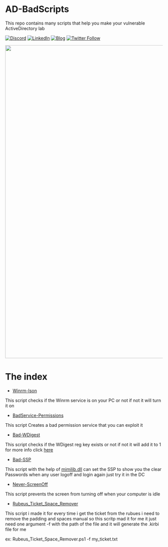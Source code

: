 # AD-BadScripts

This repo contains many scripts that help you make your vulnerable ActiveDirectory lab 

[![Discord](https://img.shields.io/discord/716165691383873536?style=plastic&logo=discord)](https://discord.gg/5y3Z4QkF)
[![LinkedIn](https://img.shields.io/badge/Linkedin-blue?style=plastic&logo=linkedin&logoColor=#0A66C2)](https://www.linkedin.com/in/fadymoheb/)
[![Blog](https://img.shields.io/badge/Blog-Read%20me-orange?style=plastic&logo=wordpress)](https://n1nj10.gitbook.io/n1nj10/)
[![Twitter Follow](https://img.shields.io/twitter/follow/discoverscripts.svg?style=social&label=Follow)](https://twitter.com/FadyMo7eb)

<img src="https://i.pinimg.com/originals/c7/3e/f0/c73ef0fcaee7bd569f45941529a240b8.jpg" align="center" width="1000">

<img src="https://user-images.githubusercontent.com/71278733/172068867-ba3de80b-dc63-44c0-a31b-0ba74c244163.gif" align="center" width="1000" height="3">

<h1>The index </h1>

- [Winrm-Ison](https://github.com/N1NJ10/AD-BadScripts/blob/main/Winrm-Ison.ps1)
  
This script checks if the Winrm service is on your PC or not if not it will turn it on

- [BadService-Permissions](https://github.com/N1NJ10/AD-BadScripts/blob/main/BadService-Permissions.ps1)
  
This script Creates a bad permission service that you can exploit it

- [Bad-WDigest](https://github.com/N1NJ10/AD-BadScripts/blob/main/Bad-WDigest.ps1)

 This script checks if the WDigest reg key exists or not if not it will add it to 1 for more info click <a href="https://adsecurity.org/?page_id=1821">here</a>

- [Bad-SSP](https://github.com/N1NJ10/AD-BadScripts/blob/main/Bad-SSP.ps1)
  
This script with the help of <a href="https://github.com/ParrotSec/mimikatz/tree/master/x64">mimilib.dll</a> can set the SSP to show you the clear Passwords when any user logoff and login again just try it in the DC 

- [Never-ScreenOff](https://github.com/N1NJ10/AD-BadScripts/blob/main/Never-ScreenOff.ps1)

This script prevents the screen from turning off when your computer is idle

- [Rubeus_Ticket_Space_Remover](https://github.com/N1NJ10/AD-BadScripts/blob/main/Rubeus_Ticket_Space_Remover.ps1)

This script i made it for every time i get the ticket from the rubues i need to remove the padding and spaces manual so this scritp mad it for me it just need one argument -f with the path of the file and it will generate the .kirbi file for me 

ex: Rubeus_Ticket_Space_Remover.ps1 -f my_ticket.txt
